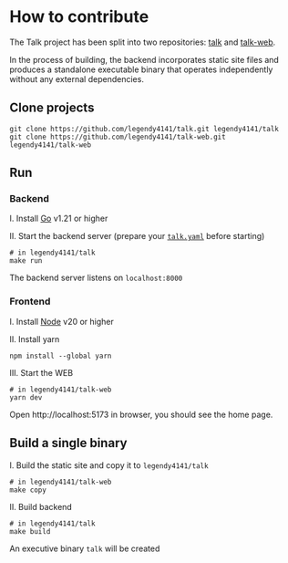 # How to contribute

The Talk project has been split into two repositories: [talk](https://github.com/legendy4141/talk.git)
and [talk-web](https://github.com/legendy4141/talk-web.git).

In the process of building, the backend incorporates static site files and produces a standalone executable binary that
operates independently without any external dependencies.

## Clone projects

```shell
git clone https://github.com/legendy4141/talk.git legendy4141/talk
git clone https://github.com/legendy4141/talk-web.git legendy4141/talk-web
```

## Run

### Backend

I. Install [Go](https://go.dev/dl/) v1.21 or higher

II. Start the backend server
(prepare your [`talk.yaml`](README.md/#how-to-use) before starting)
```shell
# in legendy4141/talk
make run
```

The backend server listens on `localhost:8000`

### Frontend

I. Install [Node](https://nodejs.org/en/download/current) v20 or higher

II. Install yarn

```shell
npm install --global yarn
```

III. Start the WEB

```shell
# in legendy4141/talk-web
yarn dev
```

Open http://localhost:5173 in browser, you should see the home page.

## Build a single binary

I. Build the static site and copy it to `legendy4141/talk`

```shell
# in legendy4141/talk-web
make copy
```

II. Build backend

```shell
# in legendy4141/talk
make build
``` 

An executive binary `talk` will be created
